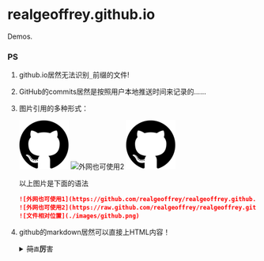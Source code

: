 # realgeoffrey.github.io
Demos.

### PS
1. github.io居然无法识别`_`前缀的文件!
2. GitHub的commits居然是按照用户本地推送时间来记录的……
3. 图片引用的多种形式：
    
    ![外网也可使用1](https://github.com/realgeoffrey/realgeoffrey.github.io/raw/master/images/github.png)
    ![外网也可使用2](https://raw.github.com/realgeoffrey/realgeoffrey.github.io/master/images/github.png)
    ![文件相对位置](./images/github.png)
    
    以上图片是下面的语法
    ```markdown
    ![外网也可使用1](https://github.com/realgeoffrey/realgeoffrey.github.io/raw/master/images/github.png)
    ![外网也可使用2](https://raw.github.com/realgeoffrey/realgeoffrey.github.io/master/images/github.png)
    ![文件相对位置](./images/github.png)
    ```
4. github的markdown居然可以直接上HTML内容！

    <details>
    <summary><del>简</del><code>直</code><strong>厉</strong>害</summary>
    
    >不过就是`<summary>`里面要也要用HTML内容，并且隐藏内容要空一行才可以用markdown语法。
    
    ```markdown
    <details>
    <summary><del>简</del><code>直</code><strong>厉</strong>害</summary>
    
    >不过就是`<summary>`里面要也要用HTML内容，并且隐藏内容要空一行才可以用markdown语法。
    </details>
    ```
    </details>
